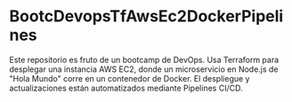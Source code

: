 # BootcDevopsTfAwsEc2DockerPipelines
Este repositorio es fruto de un bootcamp de DevOps. Usa Terraform para desplegar una instancia AWS EC2, donde un microservicio en Node.js de "Hola Mundo" corre en un contenedor de Docker. El despliegue y actualizaciones están automatizados mediante Pipelines CI/CD.

